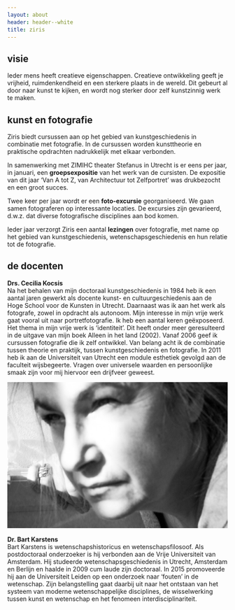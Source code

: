 ```yaml
---
layout: about
header: header--white
title: ziris
---
```

## visie

Ieder mens heeft creatieve eigenschappen. Creatieve ontwikkeling geeft je vrijheid, ruimdenkendheid en een sterkere plaats in de wereld. Dit gebeurt al door naar kunst te kijken, en wordt nog sterker door zelf kunstzinnig werk te maken.

## kunst en fotografie

Ziris biedt cursussen aan op het gebied van kunstgeschiedenis in combinatie met fotografie. In de cursussen worden kunsttheorie en praktische opdrachten nadrukkelijk met elkaar verbonden. 

In samenwerking met ZIMIHC theater Stefanus in Utrecht is er eens per jaar, in januari, een **groepsexpositie** van het werk van de cursisten. De expositie van dit jaar ‘Van A tot Z, van Architectuur tot Zelfportret’ was drukbezocht en een groot succes.

Twee keer per jaar wordt er een **foto-excursie** georganiseerd. We gaan samen fotograferen op interessante locaties. De excursies zijn gevarieerd, d.w.z. dat diverse fotografische disciplines aan bod komen.

Ieder jaar verzorgt Ziris een aantal **lezingen** over fotografie, met name op het gebied van kunstgeschiedenis, wetenschapsgeschiedenis en hun relatie tot de fotografie. 

## de docenten

**Drs. Cecilia Kocsis**\
Na het behalen van mijn doctoraal kunstgeschiedenis in 1984 heb ik een aantal jaren gewerkt als docente kunst- en cultuurgeschiedenis aan de Hoge School voor de Kunsten in Utrecht. Daarnaast was ik aan het werk als fotografe, zowel in opdracht als autonoom. Mijn interesse in mijn vrije werk gaat vooral uit naar portretfotografie. Ik heb een aantal keren geëxposeerd. Het thema in mijn vrije werk is ‘identiteit’. Dit heeft onder meer geresulteerd in de uitgave van mijn boek Alleen in het land (2002).                                       Vanaf 2006 geef ik cursussen fotografie die ik zelf ontwikkel. Van belang acht ik de combinatie tussen theorie en praktijk, tussen kunstgeschiedenis en fotografie.                                                                             In 2011 heb ik aan de Universiteit van Utrecht een module esthetiek gevolgd aan de faculteit wijsbegeerte. Vragen over universele waarden en persoonlijke smaak zijn voor mij hiervoor een drijfveer geweest.

![Cecilia Kocsis](/assets/img/cili.jpg)

**Dr. Bart Karstens**\
Bart Karstens is wetenschapshistoricus en wetenschapsfilosoof. Als postdoctoraal onderzoeker is hij verbonden aan de Vrije Universiteit van Amsterdam. Hij studeerde wetenschapsgeschiedenis in Utrecht, Amsterdam en Berlijn en haalde in 2009 cum laude zijn doctoraal. In 2015 promoveerde hij aan de Universiteit Leiden op een onderzoek naar ‘fouten’ in de wetenschap.  Zijn belangstelling gaat daarbij uit naar het ontstaan van het systeem van moderne wetenschappelijke disciplines, de wisselwerking tussen kunst en wetenschap en het fenomeen interdisciplinariteit.

